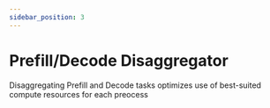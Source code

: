 ```yaml
---
sidebar_position: 3
---
```


# Prefill/Decode Disaggregator

Disaggregating Prefill and Decode tasks optimizes use of best-suited compute resources for each preocess